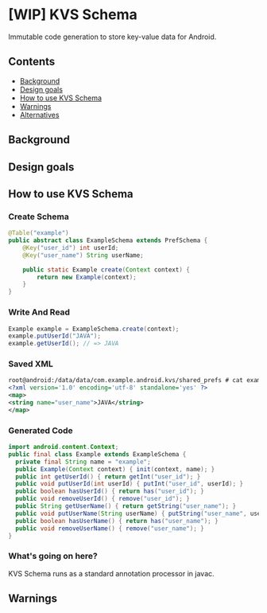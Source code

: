 [WIP] KVS Schema
==========

Immutable code generation to store key-value data for Android.

Contents
------------------

- [Background](#background)
- [Design goals](#design-goals)
- [How to use KVS Schema](#how-to-use-kvs-schema)
- [Warnings](#warnings)
- [Alternatives](#alternatives)


Background
------------------

Design goals
------------------

How to use KVS Schema
------------------


### Create Schema

```java
@Table("example")
public abstract class ExampleSchema extends PrefSchema {
    @Key("user_id") int userId;
    @Key("user_name") String userName;

    public static Example create(Context context) {
        return new Example(context);
    }
}
```

### Write And Read

```java
Example example = ExampleSchema.create(context);
example.putUserId("JAVA");
example.getUserId(); // => JAVA
```

### Saved XML

```xml
root@android:/data/data/com.example.android.kvs/shared_prefs # cat example.xml
<?xml version='1.0' encoding='utf-8' standalone='yes' ?>
<map>
<string name="user_name">JAVA</string>
</map>
```

### Generated Code

```java
import android.content.Context;
public final class Example extends ExampleSchema {
  private final String name = "example";
  public Example(Context context) { init(context, name); }
  public int getUserId() { return getInt("user_id"); }
  public void putUserId(int userId) { putInt("user_id", userId); }
  public boolean hasUserId() { return has("user_id"); }
  public void removeUserId() { remove("user_id"); }
  public String getUserName() { return getString("user_name"); }
  public void putUserName(String userName) { putString("user_name", userName); }
  public boolean hasUserName() { return has("user_name"); }
  public void removeUserName() { remove("user_name"); }
}
```

### What's going on here?

KVS Schema runs as a standard annotation processor in javac.

Warnings
------------------
